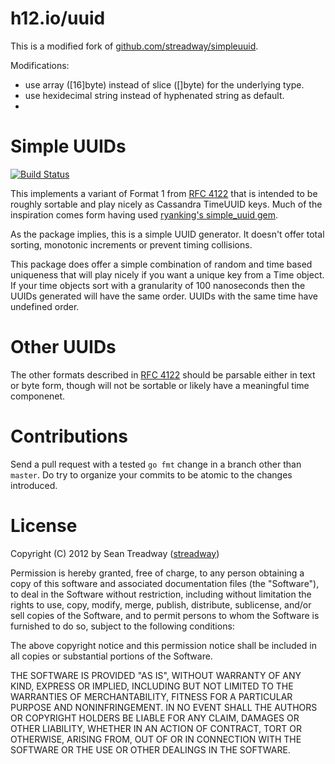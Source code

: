# h12.io/uuid

This is a modified fork of
[github.com/streadway/simpleuuid](https://github.com/streadway/simpleuuid).

Modifications:

* use array ([16]byte) instead of slice ([]byte) for the underlying type.
* use hexidecimal string instead of hyphenated string as default.
* 


# Simple UUIDs

[![Build Status][1]][2]

[1]: https://secure.travis-ci.org/streadway/simpleuuid.png
[2]: http://www.travis-ci.org/streadway/simpleuuid

This implements a variant of Format 1 from [RFC 4122][rfc4122] that is intended
to be roughly sortable and play nicely as Cassandra TimeUUID keys.  Much of the
inspiration comes form having used [ryanking's simple\_uuid
gem](https://github.com/ryanking/simple_uuid).

As the package implies, this is a simple UUID generator.  It doesn't offer
total sorting, monotonic increments or prevent timing collisions.

This package does offer a simple combination of random and time based
uniqueness that will play nicely if you want a unique key from a Time object.
If your time objects sort with a granularity of 100 nanoseconds then the UUIDs
generated will have the same order.  UUIDs with the same time have undefined
order.

# Other UUIDs

The other formats described in [RFC 4122][rfc4122] should be parsable either in
text or byte form, though will not be sortable or likely have a meaningful time
componenet.

# Contributions

Send a pull request with a tested `go fmt` change in a branch other than
`master`.  Do try to organize your commits to be atomic to the changes
introduced.

# License

Copyright (C) 2012 by Sean Treadway ([streadway](http://github.com/streadway))

Permission is hereby granted, free of charge, to any person obtaining a copy of
this software and associated documentation files (the "Software"), to deal in
the Software without restriction, including without limitation the rights to
use, copy, modify, merge, publish, distribute, sublicense, and/or sell copies
of the Software, and to permit persons to whom the Software is furnished to do
so, subject to the following conditions:

The above copyright notice and this permission notice shall be included in all
copies or substantial portions of the Software.

THE SOFTWARE IS PROVIDED "AS IS", WITHOUT WARRANTY OF ANY KIND, EXPRESS OR
IMPLIED, INCLUDING BUT NOT LIMITED TO THE WARRANTIES OF MERCHANTABILITY,
FITNESS FOR A PARTICULAR PURPOSE AND NONINFRINGEMENT. IN NO EVENT SHALL THE
AUTHORS OR COPYRIGHT HOLDERS BE LIABLE FOR ANY CLAIM, DAMAGES OR OTHER
LIABILITY, WHETHER IN AN ACTION OF CONTRACT, TORT OR OTHERWISE, ARISING FROM,
OUT OF OR IN CONNECTION WITH THE SOFTWARE OR THE USE OR OTHER DEALINGS IN THE
SOFTWARE.

[rfc4122]: http://www.ietf.org/rfc/rfc4122.txt
